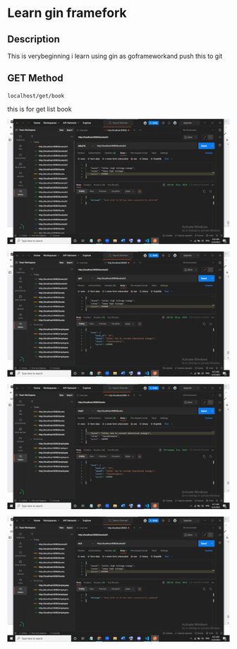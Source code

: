 # Learn gin framefork

## Description
This is verybeginning i learn using gin as goframeworkand push this to git

## GET Method
`localhost/get/book`

this is for get list book

![this is for text](./img/DELETE%20book.png)

![this is for text](./img/GET%20book.png)

![this is for text](./img/POST%20createbook.png)

![this is for text](./img/PUT%20updatebook.png)